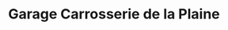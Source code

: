 ---
title: "Garage Carrosserie de la Plaine"
url: /denges/garage-carrosserie-de-la-plaine/
shop: Autowerkstatt
---